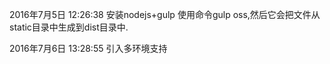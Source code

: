 
2016年7月5日 12:26:38
安装nodejs+gulp
使用命令gulp oss,然后它会把文件从static目录中生成到dist目录中.

2016年7月6日 13:28:55
引入多环境支持

